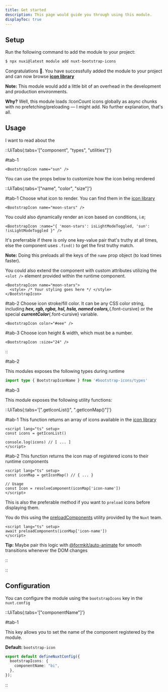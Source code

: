 ```yaml
---
title: Get started
description: This page would guide you through using this module.
displayToc: true
---
```


## Setup

Run the following command to add the module to your project:

```bash [>_]
$ npx nuxi@latest module add nuxt-bootstrap-icons
```

Congratulations 🎉. You have successfully added the module to your project and can now browse [**icon library**](https://icons.getbootstrap.com)

**Note:** This module would add a little bit of an overhead in the development and production environments.

**Why?** Well, this module loads :IconCount icons globally as async chunks with no prefetching/preloading — I might add. No further explanation, that's all.

## Usage

I want to read about the

::UiTabs{:tabs='["component", "types", "utilities"]'}

#tab-1
```vue [YourComponent]
<BootstrapIcon name="sun" />
```

You can use the props below to customize how the icon being rendered

::UiTabs{:tabs='["name", "color", "size"]'}

#tab-1
Choose what icon to render. You can find them in the [icon library](https://icons.getboostrap.com)

```vue [YourComponent]
<BootstrapIcon name="moon-stars" />
```

You could also dynamically render an icon based on conditions, i.e;

```vue [YourComponent]
<BootstrapIcon :name="{ 'moon-stars': isLightModeToggled, 'sun': !isLightModeToggled }" />
```

It's preferrable if there is only one key-value pair that's truthy at all times, else the component uses `.find()` to get the first truthy match.

**Note:** Doing this preloads all the keys of the `name` prop object (to load times faster).

You could also extend the component with custom attributes utilizing the `<slot />` element provided within the runtime component.

```vue [YourComponent]
<BootstrapIcon name="moon-stars">
  <style> /* Your styling goes here */ </style>
</BootstrapIcon>
```

#tab-2
Choose icon stroke/fill color. It can be any CSS color string, including **_hex, rgb, rgba, hsl, hsla, named colors,_**{.font-cursive} or the special **_currentColor_**{.font-cursive} variable.

```vue
<BootstrapIcon color="#eee" />
```

#tab-3
Choose icon height & width, which must be a number.

```vue
<BootstrapIcon :size="24" />
```

::

#tab-2

This modules exposes the following types during runtime

```ts
import type { BootstrapIconName } from '#bootstrap-icons/types'
```

#tab-3

This module exposes the following utility functions:

::UiTabs{:tabs='[".getIconList()", ".getIconMap()"]'}

#tab-1
This function returns an array of icons available in the [icon library](https://phosphoricons.com)

```vue [YourComponent]
<script lang="ts" setup>
const icons = getIconList()

console.log(icons) // [ ... ]
</script>
```

#tab-2
This function returns the icon map of registered icons to their runtime components

```vue [YourComponent]
<script lang="ts" setup>
const iconMap = getIconMap() // { ... }

// Usage
const Icon = resolveComponent(iconMap['icon-name'])
</script>
```

This is also the preferable method if you want to `preload` icons before displaying them.

You do this using the [preloadComponents](https://nuxt.com/docs/4.x/api/utils/preload-components) utility provided by the `Nuxt` team.

```vue [YourComponent]
<script lang="ts" setup>
await preloadComponents(iconMap['icon-name'])
</script>
```

**Tip:** Maybe pair this logic with [@formkit/auto-animate](https://auto-animate.formkit.com) for smooth transitions whenever the DOM changes

::

::

## Configuration

You can configure the module using the `bootstrapIcons` key in the `nuxt.config`

::UiTabs{:tabs='["componentName"]'}

#tab-1

This key allows you to set the name of the component registered by the module.

**Default:** `bootstrap-icon`

```ts [nuxt.config]
export default defineNuxtConfig({
  bootstrapIcons: {
    componentName: "bi",
  },
});
```

::
